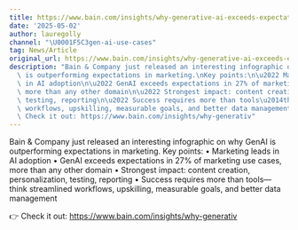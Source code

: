 ```yaml
---
title: https://www.bain.com/insights/why-generative-ai-exceeds-expectations-in-marketing-infographic/?
date: '2025-05-02'
author: lauregolly
channel: "\U0001F5C3gen-ai-use-cases"
tag: News/Article
original_url: https://www.bain.com/insights/why-generative-ai-exceeds-expectations-in-marketing-infographic/?
description: "Bain & Company just released an interesting infographic on why GenAI\
  \ is outperforming expectations in marketing.\nKey points:\n\u2022 Marketing leads\
  \ in AI adoption\n\u2022 GenAI exceeds expectations in 27% of marketing use cases,\
  \ more than any other domain\n\u2022 Strongest impact: content creation, personalization,\
  \ testing, reporting\n\u2022 Success requires more than tools\u2014think streamlined\
  \ workflows, upskilling, measurable goals, and better data management\n\n\U0001F449\
  \ Check it out: https://www.bain.com/insights/why-generativ"
---
```


Bain & Company just released an interesting infographic on why GenAI is outperforming expectations in marketing.
Key points:
• Marketing leads in AI adoption
• GenAI exceeds expectations in 27% of marketing use cases, more than any other domain
• Strongest impact: content creation, personalization, testing, reporting
• Success requires more than tools—think streamlined workflows, upskilling, measurable goals, and better data management

👉 Check it out: https://www.bain.com/insights/why-generativ